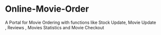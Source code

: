 # Online-Movie-Order
A Portal for Movie Ordering with functions like Stock Update, Movie Update , Reviews , Movies Statistics and Movie Checkout 
